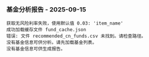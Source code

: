 ### 基金分析报告 - 2025-09-15

```
获取无风险利率失败，使用默认值 0.03: 'item_name'
成功加载缓存文件 fund_cache.json
错误: 文件 recommended_cn_funds.csv 未找到。请检查路径。
没有基金信息可供分析。请先加载基金列表。
没有基金信息可供生成报告。
```
